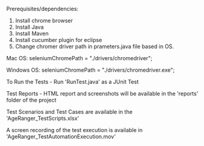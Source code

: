 Prerequisites/dependencies:
1. Install chrome browser
2. Install Java
3. Install Maven
4. Install cucumber plugin for eclipse
5. Change chromer driver path in prameters.java file based in OS.

Mac OS:
seleniumChromePath = "./drivers/chromedriver";

Windows OS:
seleniumChromePath = "./drivers/chromedriver.exe";

To Run the Tests -
	Run 'RunTest.java' as a JUnit Test

Test Reports -
	HTML report and screenshots will be available in the 'reports' folder of the project
	
Test Scenarios and Test Cases are available in the 'AgeRanger_TestScripts.xlsx'

A screen recording of the test execution is available in 'AgeRanger_TestAutomationExecution.mov'
